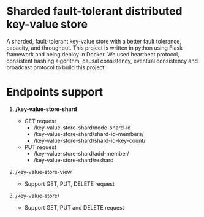 # Sharded fault-tolerant distributed key-value store
A sharded, fault-tolerant key-value store with a better fault tolerance, capacity,
and throughput. This project is written in python using Flask framework and
being deploy in Docker. We used heartbeat protocol, consistent hashing
algorithm, causal consistency, eventual consistency and broadcast protocol to
build this project.

# Endpoints support

1. **/key-value-store-shard**
     - GET request
       - /key-value-store-shard/node-shard-id
       - /key-value-store-shard/shard-id-members/<shard-id>
       - /key-value-store-shard/shard-id-key-count/<shard-id>
     - PUT request
       - /key-value-store-shard/add-member/<shard-id>
       - /key-value-store-shard/reshard

2. /key-value-store-view
   - Support GET, PUT, DELETE request

3. /key-value-store/<key>
   - Support GET, PUT and DELETE request
